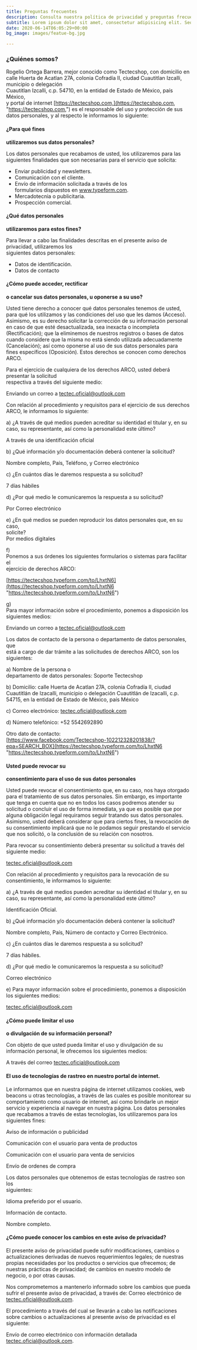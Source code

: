 ```yaml
---
title: Preguntas frecuentes
description: Consulta nuestra política de privacidad y preguntas frecuentes
subtitle: Lorem ipsum dolor sit amet, consectetur adipisicing elit. Sequi, repudiandae.
date: 2020-06-14T06:05:29+00:00
bg_image: images/featue-bg.jpg

---
```

### **¿Quiénes somos?**

Rogelio Ortega Barrera, mejor conocido como Tectecshop, con domicilio en calle Huerta de Acatlan 27A, colonia Cofradía II, ciudad Cuautitlan Izcalli, municipio o delegación  
Cuautitlan Izcalli, c.p. 54710, en la entidad de Estado de México, país México,  
y portal de internet [https://tectecshop.com,](https://tectecshop.com, "https://tectecshop.com,") es el responsable del uso y protección de sus datos personales, y al respecto le informamos lo siguiente:

#### **¿Para qué fines**  
**utilizaremos sus datos personales?**

Los datos personales que recabamos de usted, los utilizaremos para las siguientes finalidades que son necesarias para el servicio que solicita:

* Enviar publicidad y newsletters.
* Comunicación con el cliente.
* Envío de información solicitada a través de los  
  formularios dispuestos en www.typeform.com.
* Mercadotecnia o publicitaria.
* Prospección comercial.

#### **¿Qué datos personales**  
**utilizaremos para estos fines?**

Para llevar a cabo las finalidades descritas en el presente aviso de privacidad, utilizaremos los  
siguientes datos personales:

* Datos de identificación.
* Datos de contacto

#### **¿Cómo puede acceder, rectificar**  
**o cancelar sus datos personales, u oponerse a su uso?**

Usted tiene derecho a conocer qué datos personales tenemos de usted, para qué los utilizamos y las condiciones del uso que les damos (Acceso). Asimismo, es su derecho solicitar la corrección de su información personal en caso de que esté desactualizada, sea inexacta o incompleta (Rectificación); que la eliminemos de nuestros registros o bases de datos cuando considere que la misma no está siendo utilizada adecuadamente (Cancelación); así como oponerse al uso de sus datos personales para fines específicos (Oposición). Estos derechos se conocen como derechos ARCO.  
  
Para el ejercicio de cualquiera de los derechos ARCO, usted deberá presentar la solicitud  
respectiva a través del siguiente medio:  
  
Enviando un correo a tectec.oficial@outlook.com  
  
Con relación al procedimiento y requisitos para el ejercicio de sus derechos ARCO, le informamos lo siguiente:  
  
a) ¿A través de qué medios pueden acreditar su identidad el titular y, en su caso, su representante, así como la personalidad este último?  
  
A través de una identificación oficial

b) ¿Qué información y/o documentación deberá contener la solicitud?  
  
Nombre completo, País, Teléfono, y Correo electrónico  
   
c) ¿En cuántos días le daremos respuesta a su solicitud?  
  
7 días hábiles  
  
d) ¿Por qué medio le comunicaremos la respuesta a su solicitud?  
  
Por Correo electrónico  
  
e) ¿En qué medios se pueden reproducir los datos personales que, en su caso,  
solicite?  
Por medios digitales  
  
f)  
Ponemos a sus órdenes los siguientes formularios o sistemas para facilitar el  
ejercicio de derechos ARCO:  
  
[https://tectecshop.typeform.com/to/LhxtN6](https://tectecshop.typeform.com/to/LhxtN6 "https://tectecshop.typeform.com/to/LhxtN6")  
   
g)  
Para mayor información sobre el procedimiento, ponemos a disposición los  
siguientes medios:  
  
Enviando un correo a tectec.oficial@outlook.com

Los datos de contacto de la persona o departamento de datos personales, que  
está a cargo de dar trámite a las solicitudes de derechos ARCO, son los  
siguientes:

a) Nombre de la persona o  
departamento de datos personales: Soporte Tectecshop  
  
b) Domicilio: calle Huerta de Acatlan 27A, colonia Cofradía II, ciudad  
Cuautitlán de Izacalli, municipio o delegación Cuautitlán de Izacalli, c.p.  
54715, en la entidad de Estado de México, país México  
  
c) Correo electrónico: tectec.oficial@outlook.com  
  
d) Número telefónico: +52 5542692890  
  
Otro dato de contacto:  
[https://www.facebook.com/Tectecshop-102212328201838/?epa=SEARCH_BOX](https://tectecshop.typeform.com/to/LhxtN6 "https://tectecshop.typeform.com/to/LhxtN6")

#### **Usted puede revocar su**  
**consentimiento para el uso de sus datos personales**

Usted puede revocar el consentimiento que, en su caso, nos haya otorgado para el tratamiento de sus datos personales. Sin embargo, es importante que tenga en cuenta que no en todos los casos podremos atender su solicitud o concluir el uso de forma inmediata, ya que es posible que por alguna obligación legal requiramos seguir tratando sus datos personales. Asimismo, usted deberá considerar que para ciertos fines, la revocación de su consentimiento implicará que no le podamos seguir prestando el servicio que nos solicitó, o la conclusión de su relación con nosotros.

Para revocar su consentimiento deberá presentar su solicitud a través del siguiente medio:  
  
tectec.oficial@outlook.com

Con relación al procedimiento y requisitos para la revocación de su consentimiento, le informamos lo siguiente:  
  
a) ¿A través de qué medios pueden acreditar su identidad el titular y, en su caso, su representante, así como la personalidad este último?  
  
Identificación Oficial.  
  
b) ¿Qué información y/o documentación deberá contener la solicitud?  
  
Nombre completo, País, Número de contacto y Correo Electrónico.  
  
c) ¿En cuántos días le daremos respuesta a su solicitud?  
  
7 días hábiles.  
  
d) ¿Por qué medio le comunicaremos la respuesta a su solicitud?  
  
Correo electrónico  
  
e) Para mayor información sobre el procedimiento, ponemos a disposición los siguientes medios:  
  
tectec.oficial@outlook.com

#### **¿Cómo puede limitar el uso**  
**o divulgación de su información personal?**

Con objeto de que usted pueda limitar el uso y divulgación de su información personal, le ofrecemos los siguientes medios:  
  
A través del correo tectec.oficial@outlook.com

#### **El uso de tecnologías de rastreo en nuestro portal de internet.**

Le informamos que en nuestra página de internet utilizamos cookies, web beacons u otras tecnologías, a través de las cuales es posible monitorear su comportamiento como usuario de internet, así como brindarle un mejor servicio y experiencia al navegar en nuestra página. Los datos personales que recabamos a través de estas tecnologías, los utilizaremos para los siguientes fines:  
  
Aviso de información o publicidad  
  
Comunicación con el usuario para venta de productos  
  
Comunicación con el usuario para venta de servicios  
  
Envío de ordenes de compra  
  
Los datos personales que obtenemos de estas tecnologías de rastreo son los  
siguientes:  
  
Idioma preferido por el usuario.  
  
Información de contacto.  
  
Nombre completo.

#### **¿Cómo puede conocer los cambios en este aviso de privacidad?**

El presente aviso de privacidad puede sufrir modificaciones, cambios o actualizaciones derivadas de nuevos requerimientos legales; de nuestras propias necesidades por los productos o servicios que ofrecemos; de nuestras prácticas de privacidad; de cambios en nuestro modelo de negocio, o por otras causas.  
  
Nos comprometemos a mantenerlo informado sobre los cambios que pueda sufrir el presente aviso de privacidad, a través de: Correo electrónico de tectec.oficial@outlook.com.  
  
El procedimiento a través del cual se llevarán a cabo las notificaciones sobre cambios o actualizaciones al presente aviso de privacidad es el siguiente:  
  
Envío de correo electrónico con información detallada tectec.oficial@outlook.com.